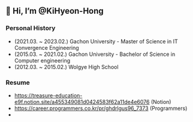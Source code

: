 ## 👋 Hi, I’m @KiHyeon-Hong

### Personal History

- (2021.03. ~ 2023.02.) Gachon University - Master of Science in IT Convergence Engineering
- (2015.03. ~ 2021.02.) Gachon University - Bachelor of Science in Computer engineering
- (2012.03. ~ 2015.02.) Wolgye High School


### Resume

- https://treasure-education-e9f.notion.site/a455349081d0424583f62a11de4e6076 (Notion)
- https://career.programmers.co.kr/pr/ghdrlgus96_7373 (Programmers)
- <!--
- https://treasure-education-e9f.notion.site/b584c946519349aa8a6e53ac6044b815 (정리중)
-->

### Blog

- https://kihyeon-hong.github.io/


### LinkedIn

- https://www.linkedin.com/in/%EA%B8%B0%ED%98%84-%ED%99%8D-9a9032249/


### Self-introduction
- Studying, Researching and Programming Balance


### Github activity record
<p align="center">
  <a href="https://github.com/anuraghazra/github-readme-stats">
    <img align="center" src="https://github-readme-stats.vercel.app/api?username=KiHyeon-Hong&count_private=true&show_icons=true" />
  </a>
</p>


[![trophy](https://github-profile-trophy.vercel.app/?username=KiHyeon-Hong&margin-w=10&margin-h=10&no-frame=true&no-bg=true&row=1&column=8)](https://github.com/ryo-ma/github-profile-trophy)

<!--
<p align="center">
    <img src="https://img.shields.io/badge/-Python-000000?style=flat&logo=Python&logoColor=white">
    <img src="https://img.shields.io/badge/-Node.js-000000?style=flat&logo=Node.js&logoColor=white">
    <img src="https://img.shields.io/badge/-C-000000?style=flat&logo=C&logoColor=white">
    <img src="https://img.shields.io/badge/-JavaScript-000000?style=flat&logo=Javascript&logoColor=white">
</p>
-->

